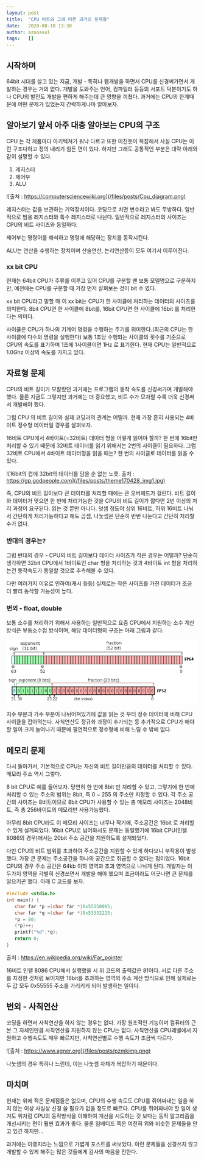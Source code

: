 ```yaml
---
layout: post
title:  "CPU 비트와 그에 따른 과거의 문제들"
date:   2020-08-10 13:30
author: azooasul
tags:	[]
---
```



## 시작하며

64bit 시대를 살고 있는 지금, 개발 - 특히나 웹개발을 하면서 CPU를 신경써가면서 개발하는 경우는 거의 없다. 개발을 도와주는 언어, 컴파일러 등등의 서포트 덕분이기도 하나 CPU의 발전도 개발을 편하게 해주는데 큰 영향을 끼쳤다. 과거에는 CPU의 한계때문에 어떤 문제가 있었는지 간략하게나마 알아보자.

## 알아보기 앞서 아주 대충 알아보는 CPU의 구조
CPU 는 각 제품마다 아키텍쳐가 워낙 다르고 또한 미친듯이 복잡해서 사실 CPU는 이런 구조다하고 정의 내리기 힘든 면이 있다. 하지만 그래도 공통적인 부분은 대략 아래와 같이 설명할 수 있다.

1. 레지스터
2. 제어부
3. ALU

![출처 : https://computersciencewiki.org](/files/posts/Cpu_diagram.png)

레지스터는 값을 보관하는 기억장치이다. 코딩으로 치면 변수라고 봐도 무방하다. 일반적으로 범용 레지스터와 특수 레지스터로 나뉜다. 일반적으로 레지스터의 사이즈는 CPU의 비트 사이즈와 동일하다.

제어부는 명령어를 해석하고 명령에 해당하는 장치를 동작시킨다.

ALU는 연산을 수행하는 장치이며 산술연산, 논리연산등이 모두 여기서 이루어진다.


### xx bit CPU

현재는 64bit CPU가 주류를 이루고 있어 CPU를 구분할 땐 보통 모델명으로 구분하지만, 예전에는 CPU를 구분할 때 가장 먼저 살펴보는 것이 bit 수 였다. 

xx bit CPU라고 말할 때 이 xx bit는 CPU가 한 사이클에 처리하는 데이터의 사이즈를 의미한다. 8bit CPU면 한 사이클에 8bit를, 16bit CPU면 한 사이클에 16bit 를 처리한다는 의미다.

사이클은 CPU가 하나의 기계어 명령을 수행하는 주기를 의미한다.(최근의 CPU는 한 사이클에 다수의 명령을 실행한다) 보통 1초당 수행되는 사이클의 횟수를 기준으로 CPU의 속도를 표기하며 1초에 1사이클이면 1Hz 로 표기한다. 현재 CPU는 일반적으로 1.0Ghz 이상의 속도를 가지고 있다.
  

## 자료형 문제

CPU의 비트 길이가 모잘랐던 과거에는 프로그램의 동작 속도를 신경써가며 개발해야 했다. 물론 지금도 그렇지만 과거에는 더 중요했고, 비트 수가 모자랄 수록 더욱 신경써서 개발해야 했다. 

그럼 CPU 의 비트 길이와 실제 코딩과의 관계는 어떨까. 현재 가장 흔히 사용되는 4바이트 정수형 데이터일 경우를 살펴보자.

16비트 CPU에서 4바이트(=32비트) 데이터 형을 어떻게 읽어야 할까? 한 번에 16bit만 처리할 수 있기 때문에 32비트 데이터를 읽기 위해서는 2번의 사이클이 필요하다. 그럼 32비트 CPU에서 4바이트 데이터형을 읽을 때는? 한 번의 사이클로 데이터를 읽을 수 있다.

![16bit의 컵에 32bit의 데이터를 담을 순 없는 노릇. 출처 : https://gp.godpeople.com](/files/posts/theme170428_img1.jpg)

즉, CPU의 비트 길이보다 큰 데이터를 처리할 때에는 큰 오버헤드가 걸린다. 비트 길이와 데이터가 맞으면 한 번에 처리가능한 것을 CPU의 비트 길이가 짧다면 2번 이상의 처리 과정이 요구된다. 읽는 것 뿐만 아니다. 덧셈 정도야 상위 16비트, 하위 16비트 나눠서 간단하게 처리가능하다고 해도 곱셈, 나눗셈은 단순히 반반 나눈다고 간단히 처리할 수가 없다. 

### 반대의 경우는?

그럼 반대의 경우 - CPU의 비트 길이보다 데이터 사이즈가 작은 경우는 어떨까? 단순히 생각하면 32bit CPU에서 1바이트인 char 형을 처리하는 것과 4바이트 int 형을 처리하는건 동작속도가 동일할 것으로 추측해볼 수 있다. 

다만 여러가지 이유로 인하여(캐시 등등) 실제로는 작은 사이즈를 가진 데이터가 조금 더 빨리 동작할 가능성이 높다.

### 번외 - float, double

보통 소수를 처리하기 위해서 사용하는 
일반적으로 요즘 CPU에서 지원하는 소수 계산 방식은 부동소수점 방식이며, 해당 데이터형의 구조는 아래 그림과 같다.

![출처 : ](/files/posts/double_precision_numbers.png)

지수 부분과 가수 부분이 나뉘어져있기에 값을 읽는 것 부터 정수 데이터에 비해 CPU 사이클을 잡아먹는다. 사칙연산도 정규화 과정이 추가되는 등 추가적으로 CPU가 해야할 일이 크게 늘어나기 때문에 필연적으로 정수형에 비해 느릴 수 밖에 없다. 


## 메모리 문제

다시 돌아가서, 기본적으로 CPU는 자신의 비트 길이만큼의 데이터를 처리할 수 있다. 메모리 주소 역시 그렇다.

8 bit CPU로 예를 들어보자. 당연히 한 번에 8bit 만 처리할 수 있고, 그렇기에 한 번에 처리할 수 있는 주소의 범위는 8bit, 즉 
0 ~ 255 의 주소만 지정할 수 있다. 각 주소 공간의 사이즈는 8비트이므로 8bit CPU가 사용할 수 있는 총 메모리 사이즈는 2048비트, 즉 총 256바이트의 메모리만 사용가능했다. 

아무리 8bit CPU라도 이 메모리 사이즈는 너무나 작기에, 주소공간은 16bit 로 처리할 수 있게 설계되었다. 16bit CPU로 넘어와서도 문제는 동일했기에 16bit CPU(인텔 8086의 경우)에서는 20bit 주소 공간을 지원하도록 설계되었다.

다만 CPU의 비트 범위를 초과하여 주소공간을 지원할 수 있게 하다보니 부작용이 발생했다. 가장 큰 문제는 주소공간을 하나의 공간으로 취급할 수 없다는 점이었다. 16bit CPU의 경우 주소 공간은 64kb 이하 영역과 초과 영역으로 나뉘게 된다. 개발자는 이 두가지 영역을 각별히 신경쓰면서 개발을 해야 했으며 조금이라도 어긋나면 큰 문제를 일으키곤 했다. 아래 C 코드를 보자.

```C
#include <stdio.h>
int main() {
   char far *p =(char far *)0x55550005;
   char far *q =(char far *)0x53332225;
   *p = 80;
   (*p)++;
   printf("%d",*q);
   return 0;
}
```
출처 : https://en.wikipedia.org/wiki/Far_pointer

16비트 인텔 8086 CPU에서 실행했을 시 위 코드의 출력값은 81이다.
서로 다른 주소를 지정한 것처럼 보이지만 16bit를 초과하는 영역의 주소 계산 방식으로 인해 실제로는 두 값 모두 0x55555 주소를 가리키게 되어 발생하는 일이다. 


## 번외 - 사칙연산

코딩을 하면서 사칙연산을 하지 않는 경우는 없다. 가장 원초적인 기능이며 컴퓨터의 근본 그 자체인만큼 사칙연산을 지원하지 않는 CPU는 없다. 사칙연산을 CPU레벨에서 지원하고 수행속도도 매우 빠르지만, 사칙연산별로 수행 속도가 조금씩 다르다.

![출처 : https://www.agner.org](/files/posts/pzmkimp.png)

나눗셈의 경우 특히나 느린데, 이는 나눗셈 자체가 복잡하기 때문이다.


## 마치며

현재는 위에 적은 문제점들은 없으며, CPU의 수행 속도도 CPU를 쥐어짜내는 일을 하지 않는 이상 사실상 신경 쓸 필요가 없을 정도로 빠르다. CPU를 쥐어짜내야 할 일이 생겨도 위처럼 CPU의 동작방식을 이해하여 개선을 시도하는 것 보다는 동작 알고리즘을 개선시키는 편이 훨씬 효과가 좋다. 물론 임베디드 쪽은 여전히 위와 비슷한 문제들을 안고 있긴 하지만...

과거에는 이랬지라는 느낌으로 가볍게 포스트를 써보았다. 이런 문제들을 신경쓰지 않고 개발할 수 있게 해주는 많은 것들에게 감사의 마음을 전한다.